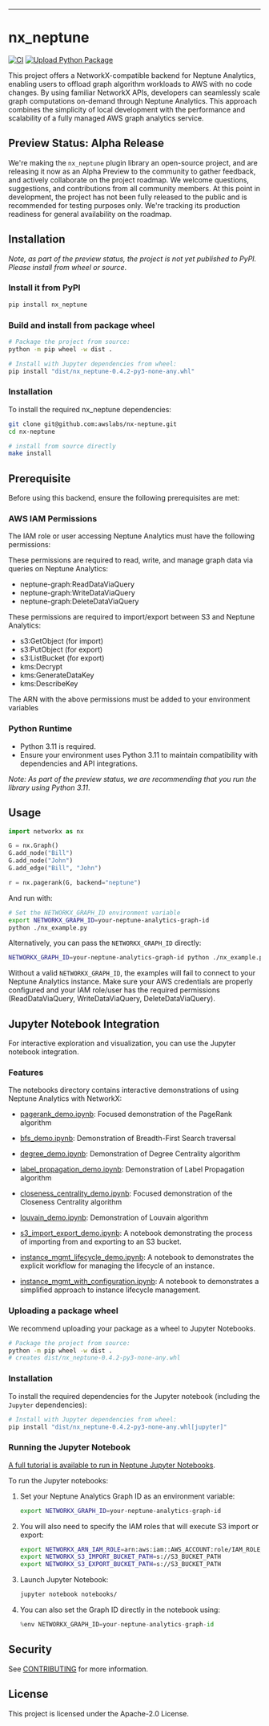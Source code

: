 
---
# nx_neptune

[![CI](https://github.com/awslabs/nx-neptune/actions/workflows/main.yml/badge.svg)](https://github.com/awslabs/nx-neptune/actions/workflows/main.yml)
[![Upload Python Package](https://github.com/awslabs/nx-neptune/actions/workflows/python-publish.yml/badge.svg)](https://github.com/awslabs/nx-neptune/actions/workflows/python-publish.yml)

This project offers a NetworkX-compatible backend for Neptune Analytics, enabling users to offload graph algorithm workloads to AWS with no code changes. By using familiar NetworkX APIs, developers can seamlessly scale graph computations on-demand through Neptune Analytics. This approach combines the simplicity of local development with the performance and scalability of a fully managed AWS graph analytics service.

## Preview Status: Alpha Release

We're making the `nx_neptune` plugin library an open-source project, and are releasing it now as an Alpha Preview to the community to gather feedback, and actively collaborate on the project roadmap. We welcome questions, suggestions, and contributions from all community members. At this point in development, the project has not been fully released to the public and is recommended for testing purposes only.  We're tracking its production readiness for general availability on the roadmap.   

## Installation

_Note, as part of the preview status, the project is not yet published to PyPI. Please install from wheel or source_. 

### Install it from PyPI

```bash
pip install nx_neptune
```

### Build and install from package wheel

```bash
# Package the project from source:
python -m pip wheel -w dist .

# Install with Jupyter dependencies from wheel: 
pip install "dist/nx_neptune-0.4.2-py3-none-any.whl"
```

### Installation

To install the required nx_neptune dependencies:

```bash
git clone git@github.com:awslabs/nx-neptune.git
cd nx-neptune

# install from source directly
make install
```

## Prerequisite 
Before using this backend, ensure the following prerequisites are met:

### AWS IAM Permissions
The IAM role or user accessing Neptune Analytics must have the following permissions:

These permissions are required to read, write, and manage graph data via queries on Neptune Analytics:

 - neptune-graph:ReadDataViaQuery
 - neptune-graph:WriteDataViaQuery
 - neptune-graph:DeleteDataViaQuery

These permissions are required to import/export between S3 and Neptune Analytics: 

 - s3:GetObject (for import)
 - s3:PutObject (for export)
 - s3:ListBucket (for export)
 - kms:Decrypt
 - kms:GenerateDataKey
 - kms:DescribeKey

The ARN with the above permissions must be added to your environment variables

### Python Runtime
 - Python 3.11 is required.
 - Ensure your environment uses Python 3.11 to maintain compatibility with dependencies and API integrations.

_Note: As part of the preview status, we are recommending that you run the library using Python 3.11_. 

## Usage

```py
import networkx as nx

G = nx.Graph()
G.add_node("Bill")
G.add_node("John")
G.add_edge("Bill", "John")

r = nx.pagerank(G, backend="neptune")
```

And run with:

```bash
# Set the NETWORKX_GRAPH_ID environment variable
export NETWORKX_GRAPH_ID=your-neptune-analytics-graph-id
python ./nx_example.py
```

Alternatively, you can pass the `NETWORKX_GRAPH_ID` directly:

```bash
NETWORKX_GRAPH_ID=your-neptune-analytics-graph-id python ./nx_example.py
````

Without a valid `NETWORKX_GRAPH_ID`, the examples will fail to connect to your Neptune
Analytics instance. Make sure your AWS credentials are properly configured and
your IAM role/user has the required permissions (ReadDataViaQuery,
WriteDataViaQuery, DeleteDataViaQuery).

## Jupyter Notebook Integration

For interactive exploration and visualization, you can use the Jupyter notebook integration.

### Features

The notebooks directory contains interactive demonstrations of using Neptune Analytics with NetworkX:

- [pagerank_demo.ipynb](https://github.com/awslabs/nx-neptune/blob/main/notebooks/pagerank_demo.ipynb): Focused demonstration of the PageRank algorithm

- [bfs_demo.ipynb](https://github.com/awslabs/nx-neptune/blob/main/notebooks/bfs_demo.ipynb): Demonstration of Breadth-First Search traversal

- [degree_demo.ipynb](https://github.com/awslabs/nx-neptune/blob/main/notebooks/degree_demo.ipynb): Demonstration of Degree Centrality algorithm

- [label_propagation_demo.ipynb](https://github.com/awslabs/nx-neptune/blob/main/notebooks/label_propagation_demo.ipynb): Demonstration of Label Propagation algorithm

- [closeness_centrality_demo.ipynb](https://github.com/awslabs/nx-neptune/blob/main/notebooks/closeness_centrality_demo.ipynb): Focused demonstration of the Closeness Centrality algorithm

- [louvain_demo.ipynb](https://github.com/awslabs/nx-neptune/blob/main/notebooks/louvain_demo.ipynb): Demonstration of Louvain algorithm

- [s3_import_export_demo.ipynb](https://github.com/awslabs/nx-neptune/blob/main/notebooks/s3_import_export_demo.ipynb): A notebook demonstrating the process of importing from and exporting to an S3 bucket.

- [instance_mgmt_lifecycle_demo.ipynb](https://github.com/awslabs/nx-neptune/blob/main/notebooks/instance_mgmt_lifecycle_demo.ipynb): A notebook to demonstrates the explicit workflow for managing the lifecycle of an instance.   

- [instance_mgmt_with_configuration.ipynb](https://github.com/awslabs/nx-neptune/blob/main/notebooks/instance_mgmt_with_configuration.ipynb): A notebook to demonstrates a simplified approach to instance lifecycle management.   


### Uploading a package wheel

We recommend uploading your package as a wheel to Jupyter Notebooks. 

```bash
# Package the project from source:
python -m pip wheel -w dist .
# creates dist/nx_neptune-0.4.2-py3-none-any.whl
```

### Installation

To install the required dependencies for the Jupyter notebook (including the `Jupyter` dependencies):

```bash
# Install with Jupyter dependencies from wheel: 
pip install "dist/nx_neptune-0.4.2-py3-none-any.whl[jupyter]"
```

### Running the Jupyter Notebook

[A full tutorial is available to run in Neptune Jupyter Notebooks](https://github.com/awslabs/nx-neptune/blob/main/notebooks/README.md).

To run the Jupyter notebooks:

1. Set your Neptune Analytics Graph ID as an environment variable:
   ```bash
   export NETWORKX_GRAPH_ID=your-neptune-analytics-graph-id
   ```

2. You will also need to specify the IAM roles that will execute S3 import or export:

   ```bash
   export NETWORKX_ARN_IAM_ROLE=arn:aws:iam::AWS_ACCOUNT:role/IAM_ROLE_NAME
   export NETWORKX_S3_IMPORT_BUCKET_PATH=s://S3_BUCKET_PATH
   export NETWORKX_S3_EXPORT_BUCKET_PATH=s://S3_BUCKET_PATH
   ```

3. Launch Jupyter Notebook:
   ```bash
   jupyter notebook notebooks/
   ```

4. You can also set the Graph ID directly in the notebook using:
   ```python
   %env NETWORKX_GRAPH_ID=your-neptune-analytics-graph-id
   ```

## Security

See [CONTRIBUTING](CONTRIBUTING.md#security-issue-notifications) for more information.

## License

This project is licensed under the Apache-2.0 License.

